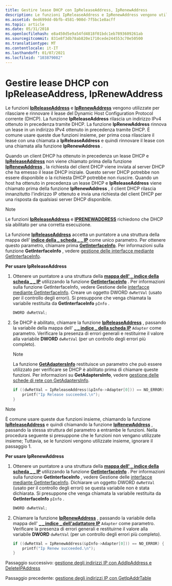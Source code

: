 ```yaml
---
title: Gestire lease DHCP con IpReleaseAddress, IpRenewAddress
description: Le funzioni IpReleaseAddress e IpRenewAddress vengono utilizzate per rilasciare e rinnovare il lease del Dynamic Host Configuration Protocol corrente (DHCP).
ms.assetid: 0ed699dd-0bfb-4581-900d-7f5bc1e8acff
ms.topic: article
ms.date: 05/31/2018
ms.openlocfilehash: e8a450d5e9a54fd4818f01bdc1eb7893609261ab
ms.sourcegitcommit: 831e8f3db78ab820e1710cede244553c70e50500
ms.translationtype: MT
ms.contentlocale: it-IT
ms.lasthandoff: 01/07/2021
ms.locfileid: "103879082"
---
```

# <a name="manage-dhcp-leases-with-ipreleaseaddress-iprenewaddress"></a>Gestire lease DHCP con IpReleaseAddress, IpRenewAddress

Le funzioni [**IpReleaseAddress**](/windows/desktop/api/Iphlpapi/nf-iphlpapi-ipreleaseaddress) e [**IpRenewAddress**](/windows/desktop/api/Iphlpapi/nf-iphlpapi-iprenewaddress) vengono utilizzate per rilasciare e rinnovare il lease del Dynamic Host Configuration Protocol corrente (DHCP). La funzione **IpReleaseAddress** rilascia un indirizzo IPv4 ottenuto in precedenza tramite DHCP. La funzione **IpRenewAddress** rinnova un lease in un indirizzo IPv4 ottenuto in precedenza tramite DHCP. È comune usare queste due funzioni insieme, per prima cosa rilasciare il lease con una chiamata a **IpReleaseAddress** e quindi rinnovare il lease con una chiamata alla funzione **IpRenewAddress** .

Quando un client DHCP ha ottenuto in precedenza un lease DHCP e [**IpReleaseAddress**](/windows/desktop/api/Iphlpapi/nf-iphlpapi-ipreleaseaddress) non viene chiamato prima della funzione [**IpRenewAddress**](/windows/desktop/api/Iphlpapi/nf-iphlpapi-iprenewaddress) , la richiesta del client DHCP viene inviata al server DHCP che ha emesso il lease DHCP iniziale. Questo server DHCP potrebbe non essere disponibile o la richiesta DHCP potrebbe non riuscire. Quando un host ha ottenuto in precedenza un lease DHCP e **IpReleaseAddress** viene chiamato prima della funzione **IpRenewAddress** , il client DHCP rilascia innanzitutto l'indirizzo IP ottenuto e invia una richiesta del client DHCP per una risposta da qualsiasi server DHCP disponibile.

> [!Note]  
> Le funzioni [**IpReleaseAddress**](/windows/desktop/api/Iphlpapi/nf-iphlpapi-ipreleaseaddress) e [**IPRENEWADDRESS**](/windows/desktop/api/Iphlpapi/nf-iphlpapi-iprenewaddress) richiedono che DHCP sia abilitato per una corretta esecuzione.

 

La funzione [**IpReleaseAddress**](/windows/desktop/api/Iphlpapi/nf-iphlpapi-ipreleaseaddress) accetta un puntatore a una struttura della mappa dell' [**indice della \_ scheda \_ \_ IP**](/windows/desktop/api/Ipexport/ns-ipexport-ip_adapter_index_map) come unico parametro. Per ottenere questo parametro, chiamare prima [**GetInterfaceInfo**](/windows/desktop/api/Iphlpapi/nf-iphlpapi-getinterfaceinfo). Per informazioni sulla funzione **GetInterfaceInfo** , vedere [gestione delle interfacce mediante GetInterfaceInfo](managing-interfaces-using-getinterfaceinfo.md).

**Per usare IpReleaseAddress**

1.  Ottenere un puntatore a una struttura della [**mappa dell' \_ indice della scheda \_ \_ IP**](/windows/desktop/api/Ipexport/ns-ipexport-ip_adapter_index_map) utilizzando la funzione [**GetInterfaceInfo**](/windows/desktop/api/Iphlpapi/nf-iphlpapi-getinterfaceinfo) . Per informazioni sulla funzione GetInterfaceInfo, vedere Gestione delle [interfacce mediante GetInterfaceInfo](managing-interfaces-using-getinterfaceinfo.md). Creare un  oggetto DWORD `dwRetVal` (usato per il controllo degli errori). Si presuppone che venga chiamata la variabile restituita da **GetInterfaceInfo** `pInfo` .
    ```C++
    DWORD dwRetVal;
    
    ```

    

2.  Se DHCP è abilitato, chiamare la funzione [**IpReleaseAddress**](/windows/desktop/api/Iphlpapi/nf-iphlpapi-ipreleaseaddress) , passando la variabile della mappa dell' [**\_ \_ indice \_ della scheda IP**](/windows/desktop/api/Ipexport/ns-ipexport-ip_adapter_index_map) `Adapter` come parametro. Verificare la presenza di errori generali e restituirne il valore alla variabile **DWORD** `dwRetVal` (per un controllo degli errori più completo).
    > [!Note]  
    > La funzione [**GetAdaptersInfo**](/windows/desktop/api/Iphlpapi/nf-iphlpapi-getadaptersinfo) restituisce un parametro che può essere utilizzato per verificare se DHCP è abilitato prima di chiamare queste funzioni. Per informazioni su **GetAdaptersInfo**, vedere [gestione delle schede di rete con GetAdaptersInfo](managing-network-adapters-using-getadaptersinfo.md).

     

    ```C++
    if ((dwRetVal = IpReleaseAddress(&pInfo->Adapter[0])) == NO_ERROR) {
        printf("Ip Release succeeded.\n");
    }
    
    ```

    

> [!Note]  
> È comune usare queste due funzioni insieme, chiamando la funzione [**IpReleaseAddress**](/windows/desktop/api/Iphlpapi/nf-iphlpapi-ipreleaseaddress) e quindi chiamando la funzione [**IpRenewAddress**](/windows/desktop/api/Iphlpapi/nf-iphlpapi-iprenewaddress) , passando la stessa struttura del parametro a entrambe le funzioni. Nella procedura seguente si presuppone che le funzioni non vengano utilizzate insieme; Tuttavia, se le funzioni vengono utilizzate insieme, ignorare il passaggio 1.

 

**Per usare IpRenewAddress**

1.  Ottenere un puntatore a una struttura della [**mappa dell' \_ indice della scheda \_ \_ IP**](/windows/desktop/api/Ipexport/ns-ipexport-ip_adapter_index_map) utilizzando la funzione [**GetInterfaceInfo**](/windows/desktop/api/Iphlpapi/nf-iphlpapi-getinterfaceinfo) . Per informazioni sulla funzione **GetInterfaceInfo** , vedere Gestione delle [interfacce mediante GetInterfaceInfo](managing-interfaces-using-getinterfaceinfo.md). Dichiarare un  oggetto DWORD `dwRetVal` (usato per il controllo degli errori) se questa variabile non è stata dichiarata. Si presuppone che venga chiamata la variabile restituita da **GetInterfaceInfo** `pInfo` .
    ```C++
    DWORD dwRetVal;
    
    ```

    

2.  Chiamare la funzione [**IpRenewAddress**](/windows/desktop/api/Iphlpapi/nf-iphlpapi-iprenewaddress) , passando la variabile della mappa dell' [**\_ \_ indice \_ dell'adattatore IP**](/windows/desktop/api/Ipexport/ns-ipexport-ip_adapter_index_map) `Adapter` come parametro. Verificare la presenza di errori generali e restituirne il valore alla variabile **DWORD** `dwRetVal` (per un controllo degli errori più completo).
    ```C++
    if ((dwRetVal = IpRenewAddress(&pInfo->Adapter[0])) == NO_ERROR) {
        printf("Ip Renew succeeded.\n");
    }
    ```

    

Passaggio successivo: [gestione degli indirizzi IP con AddIpAddress e DeleteIPAddress](managing-ip-addresses-using-addipaddress-and-deleteipaddress.md)

Passaggio precedente: [gestione degli indirizzi IP con GetIpAddrTable](managing-ip-addresses-using-getipaddrtable.md)

 

 



